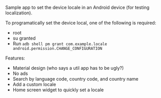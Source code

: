 Sample app to set the device locale in an Android device (for testing localization).

To programatically set the device local, one of the following is required:
- root
- su granted
- Run `adb shell pm grant com.example.locale android.permission.CHANGE_CONFIGURATION`

Features:
- Material design (who says a util app has to be ugly?)
- No ads
- Search by language code, country code, and country name
- Add a custom locale
- Home screen widget to quickly set a locale
